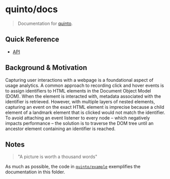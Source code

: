 # quinto/docs

> Documentation for [quinto](../).

## Quick Reference

- [API](api.md)

## Background & Motivation

Capturing user interactions with a webpage is a foundational aspect of usage analytics. A common approach to recording click and hover events is to assign identifiers to HTML elements in the Document Object Model (DOM). When the element is interacted with, metadata associated with the identifier is retrieved. However, with multiple layers of nested elements, capturing an event on the exact HTML element is imprecise because a child element of a landmark element that is clicked would not match the identifier. To avoid attaching an event listener to every node – which negatively impacts performance – the solution is to traverse the DOM tree until an ancestor element containing an identifier is reached.

## Notes

> "A picture is worth a thousand words"

As much as possible, the code in [`quinto/example`](../example) exemplifies the documentation in this folder.
